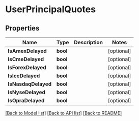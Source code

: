 # UserPrincipalQuotes

## Properties

Name | Type | Description | Notes
------------ | ------------- | ------------- | -------------
**IsAmexDelayed** | **bool** |  | [optional] 
**IsCmeDelayed** | **bool** |  | [optional] 
**IsForexDelayed** | **bool** |  | [optional] 
**IsIceDelayed** | **bool** |  | [optional] 
**IsNasdaqDelayed** | **bool** |  | [optional] 
**IsNyseDelayed** | **bool** |  | [optional] 
**IsOpraDelayed** | **bool** |  | [optional] 

[[Back to Model list]](../README.md#documentation-for-models) [[Back to API list]](../README.md#documentation-for-api-endpoints) [[Back to README]](../README.md)


